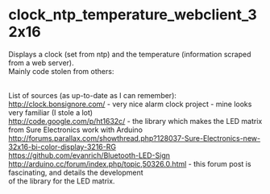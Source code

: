 clock_ntp_temperature_webclient_32x16
=====================================
Displays a clock (set from ntp) and the temperature (information scraped from a web server).<br>
Mainly code stolen from others:<br><br>

List of sources (as up-to-date as I can remember):<br>
http://clock.bonsignore.com/ - very nice alarm clock project - mine looks very familiar (I stole a lot)<br>
http://code.google.com/p/ht1632c/ - the library which makes the LED matrix from Sure Electronics work with Arduino<br>
http://forums.parallax.com/showthread.php?128037-Sure-Electronics-new-32x16-bi-color-display-3216-RG<br>
https://github.com/evanrich/Bluetooth-LED-Sign<br>
http://arduino.cc/forum/index.php/topic,50326.0.html - this forum post is fascinating, and details the development<br>
                                                       of the library for the LED matrix.<br>
